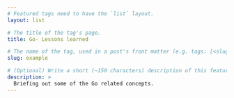 ```yaml
---
# Featured tags need to have the `list` layout.
layout: list

# The title of the tag's page.
title: Go- Lessons learned

# The name of the tag, used in a post's front matter (e.g. tags: [<slug>]).
slug: example

# (Optional) Write a short (~150 characters) description of this featured tag.
description: >
  Briefing out some of the Go related concepts.
---
```

